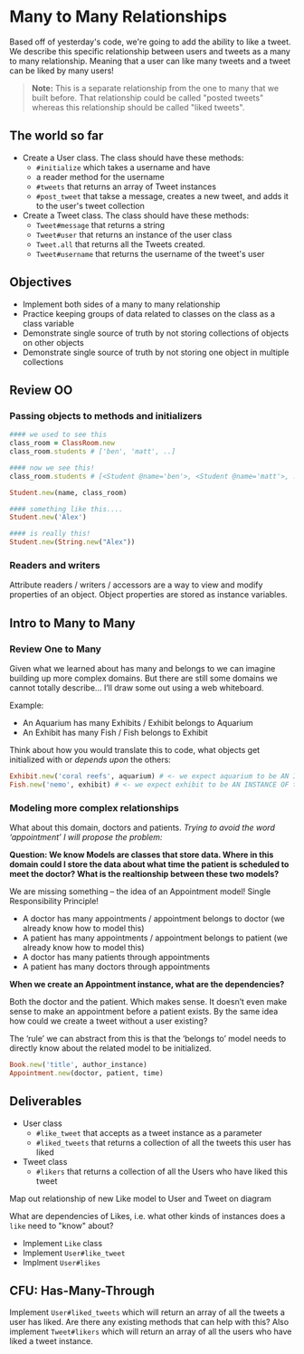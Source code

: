 # Many to Many Relationships

Based off of yesterday's code, we're going to add the ability to like a tweet. We describe this specific relationship between users and tweets as a many to many relationship. Meaning that a user can like many tweets and a tweet can be liked by many users!

> **Note:** This is a separate relationship from the one to many that we built before. That relationship could be called "posted tweets" whereas this relationship should be called "liked tweets".

## The world so far

* Create a User class. The class should have these methods:
  * `#initialize` which takes a username and have
  * a reader method for the username
  * `#tweets` that returns an array of Tweet instances
  * `#post_tweet` that takse a message, creates a new tweet, and adds it to the user's tweet collection
* Create a Tweet class. The class should have these methods:
  * `Tweet#message` that returns a string
  * `Tweet#user` that returns an instance of the user class
  * `Tweet.all` that returns all the Tweets created.
  * `Tweet#username` that returns the username of the tweet's user

## Objectives 
  * Implement both sides of a many to many relationship
  * Practice keeping groups of data related to classes on the class as a class variable
  * Demonstrate single source of truth by not storing collections of objects on other objects
  * Demonstrate single source of truth by not storing one object in multiple collections

## Review OO
### Passing objects to methods and initializers
```ruby
#### we used to see this
class_room = ClassRoom.new
class_room.students # ['ben', 'matt', ..]

#### now we see this!
class_room.students # [<Student @name='ben'>, <Student @name='matt'>, ...]

Student.new(name, class_room)

#### something like this....
Student.new('Alex')

#### is really this!
Student.new(String.new("Alex"))
```
### Readers and writers 
Attribute readers / writers / accessors are a way to view and modify properties of an object. Object properties are stored as instance variables.

## Intro to Many to Many
### Review One to Many

Given what we learned about has many and belongs to we can imagine building up more complex domains. But there are still some domains we cannot totally describe… I’ll draw some out using a web whiteboard.

Example:

* An Aquarium has many Exhibits / Exhibit belongs to Aquarium
* An Exhibit has many Fish / Fish belongs to Exhibit

Think about how you would translate this to code, what objects get initialized with or _depends upon_ the others:
```ruby
Exhibit.new('coral reefs', aquarium) # <- we expect aquarium to be AN INSTANCE OF the AQUARIUM class
Fish.new('nemo', exhibit) # <- we expect exhibit to be AN INSTANCE OF the EXHIBIT class
```
### Modeling more complex relationships

What about this domain, doctors and patients. _Trying to avoid the word ‘appointment’ I will propose the problem:_

**Question: We know Models are classes that store data. Where in this domain could I store the data about what time the patient is scheduled to meet the doctor? What is the realtionship between these two models?**

We are missing something – the idea of an Appointment model! Single Responsibility Principle!

* A doctor has many appointments / appointment belongs to doctor (we already know how to model this)
* A patient has many appointments / appointment belongs to patient (we already know how to model this)
* A doctor has many patients through appointments
* A patient has many doctors through appointments

**When we create an Appointment instance, what are the dependencies?**

Both the doctor and the patient. Which makes sense. It doesn’t even make sense to make an appointment before a patient exists. By the same idea how could we create a tweet without a user existing?

The ‘rule’ we can abstract from this is that the ‘belongs to’ model needs to directly know about the related model to be initialized.
```ruby
Book.new('title', author_instance)
Appointment.new(doctor, patient, time)
```

## Deliverables

* User class
  * `#like_tweet` that accepts as a tweet instance as a parameter
  * `#liked_tweets` that returns a collection of all the tweets this user has liked
* Tweet class
  * `#likers` that returns a collection of all the Users who have liked this tweet

Map out relationship of new Like model to User and Tweet on diagram

What are dependencies of Likes, i.e. what other kinds of instances does a `like` need to "know" about?

* Implement `Like` class
* Implement `User#like_tweet`
* Implment `User#likes`

## CFU: Has-Many-Through
Implement `User#liked_tweets` which will return an array  of all the tweets a user has liked. Are there any existing methods that can help with this?
Also implement `Tweet#likers` which will return an array of all the users who have liked a tweet instance.